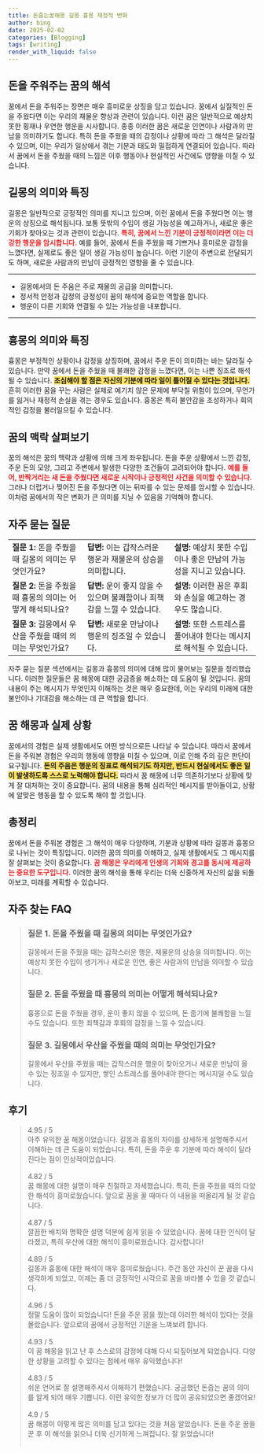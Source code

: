 ```yaml
---
title: 돈줍는꿈해몽 길몽 흉몽 재정적 변화
author: bing
date: 2025-02-02
categories: [Blogging]
tags: [writing]
render_with_liquid: false
---
```



<h2 id='돈을 주워주는 꿈의 해석'>돈을 주워주는 꿈의 해석</h2>

<p>꿈에서 돈을 주워주는 장면은 매우 흥미로운 상징을 담고 있습니다. 꿈에서 실질적인 돈을 주웠다면 이는 우리의 재물운 향상과 관련이 있습니다. 이런 꿈은 일반적으로 예상치 못한 횡재나 우연한 행운을 시사합니다. 종종 이러한 꿈은 새로운 인연이나 사람과의 만남을 의미하기도 합니다. 특히 돈을 주웠을 때의 감정이나 상황에 따라 그 해석은 달라질 수 있으며, 이는 우리가 일상에서 겪는 기분과 태도와 밀접하게 연결되어 있습니다. 따라서 꿈에서 돈을 주웠을 때의 느낌은 이후 행동이나 현실적인 사건에도 영향을 미칠 수 있습니다.</p>

<h2 id='길몽의 의미와 특징'>길몽의 의미와 특징</h2>

<p>길몽은 일반적으로 긍정적인 의미를 지니고 있으며, 이런 꿈에서 돈을 주웠다면 이는 행운의 상징으로 해석됩니다. 보통 뜻밖의 수입이 생길 가능성을 예고하거나, 새로운 좋은 기회가 찾아오는 것과 관련이 있습니다. <b><span style="color: #ee2323;">특히, 꿈에서 느낀 기분이 긍정적이라면 이는 더 강한 행운을 암시합니다.</span></b> 예를 들어, 꿈에서 돈을 주웠을 때 기쁘거나 흥미로운 감정을 느꼈다면, 실제로도 좋은 일이 생길 가능성이 높습니다. 이런 기운이 주변으로 전달되기도 하며, 새로운 사람과의 만남이 긍정적인 영향을 줄 수 있습니다.</p>

<hr />

<ul>
    <li>길몽에서의 돈 주움은 주로 재물의 공급을 의미합니다.</li>
    <li>정서적 안정과 감정의 긍정성이 꿈의 해석에 중요한 역할을 합니다.</li>
    <li>행운이 다른 기회와 연결될 수 있는 가능성을 내포합니다.</li>
</ul>

<hr />

<h2 id='흉몽의 의미와 특징'>흉몽의 의미와 특징</h2>

<p>흉몽은 부정적인 상황이나 감정을 상징하며, 꿈에서 주운 돈이 의미하는 바는 달라질 수 있습니다. 만약 꿈에서 돈을 주웠을 때 불쾌한 감정을 느꼈다면, 이는 나쁜 징조로 해석될 수 있습니다. <b><span style="background-color: #ffe066;">조심해야 할 점은 자신의 기분에 따라 일이 틀어질 수 있다는 것입니다.</span></b> 흔히 이러한 꿈을 꾸는 사람은 실제로 예기치 않은 문제에 부닥칠 위험이 있으며, 무언가를 잃거나 재정적 손실을 겪는 경우도 있습니다. 흉몽은 특히 불안감을 조성하거나 회의적인 감정을 불러일으킬 수 있습니다.</p>

<h2 id='꿈의 맥락 살펴보기'>꿈의 맥락 살펴보기</h2>

<p>꿈의 해석은 꿈의 맥락과 상황에 의해 크게 좌우됩니다. 돈을 주운 상황에서 느낀 감정, 주운 돈의 모양, 그리고 주변에서 발생한 다양한 조건들이 고려되어야 합니다. <b><span style="color: #ee2323;">예를 들어, 반짝거리는 새 돈을 주웠다면 새로운 시작이나 긍정적인 사건을 의미할 수 있습니다.</span></b> 그러나 더럽거나 찢어진 돈을 주웠다면 이는 뒤따를 수 있는 문제를 암시할 수 있습니다. 이처럼 꿈에서의 작은 변화가 큰 의미를 지닐 수 있음을 기억해야 합니다.</p>

<h2 id='자주 묻는 질문'>자주 묻는 질문</h2>

<table>
    <tr>
        <td><b>질문 1:</b> 돈을 주웠을 때 길몽의 의미는 무엇인가요?</td>
        <td><b>답변:</b> 이는 갑작스러운 행운과 재물운의 상승을 의미합니다.</td>
        <td><b>설명:</b> 예상치 못한 수입이나 좋은 만남의 가능성을 지니고 있습니다.</td>
    </tr>
    <tr>
        <td><b>질문 2:</b> 돈을 주웠을 때 흉몽의 의미는 어떻게 해석되나요?</td>
        <td><b>답변:</b> 운이 좋지 않을 수 있으며 불쾌함이나 죄책감을 느낄 수 있습니다.</td>
        <td><b>설명:</b> 이러한 꿈은 후회와 손실을 예고하는 경우도 많습니다.</td>
    </tr>
    <tr>
        <td><b>질문 3:</b> 길몽에서 우산을 주웠을 때의 의미는 무엇인가요?</td>
        <td><b>답변:</b> 새로운 만남이나 행운의 징조일 수 있습니다.</td>
        <td><b>설명:</b> 또한 스트레스를 풀어내야 한다는 메시지로 해석될 수 있습니다.</td>
    </tr>
</table>

<p>자주 묻는 질문 섹션에서는 길몽과 흉몽의 의미에 대해 많이 물어보는 질문을 정리했습니다. 이러한 질문들은 꿈 해몽에 대한 궁금증을 해소하는 데 도움이 될 것입니다. 꿈의 내용이 주는 메시지가 무엇인지 이해하는 것은 매우 중요한데, 이는 우리의 미래에 대한 불안이나 기대감을 해소하는 데 큰 역할을 합니다.</p>

<h2 id='꿈 해몽과 실제 상황'>꿈 해몽과 실제 상황</h2>

<p>꿈에서의 경험은 실제 생활에서도 어떤 방식으로든 나타날 수 있습니다. 따라서 꿈에서 돈을 주워본 경험은 우리의 행동에 영향을 미칠 수 있으며, 이로 인해 주의 깊은 판단이 요구됩니다. <b><span style="background-color: #ffe066;">돈의 주움은 행운의 징표로 해석되기도 하지만, 반드시 현실에서도 좋은 일이 발생하도록 스스로 노력해야 합니다.</span></b> 따라서 꿈 해몽에 너무 의존하기보다 상황에 맞게 잘 대처하는 것이 중요합니다. 꿈의 내용을 통해 심리적인 메시지를 받아들이고, 상황에 알맞은 행동을 할 수 있도록 해야 할 것입니다.</p>

<h2 id='총정리'>총정리</h2>

<p>꿈에서 돈을 주워본 경험은 그 해석이 매우 다양하며, 기분과 상황에 따라 길몽과 흉몽으로 나뉘는 것이 특징입니다. 이러한 꿈의 의미를 이해하고, 실제 생활에서도 그 메시지를 잘 살펴보는 것이 중요합니다. <b><span style="color: #ee2323;">꿈 해몽은 우리에게 인생의 기회와 경고를 동시에 제공하는 중요한 도구입니다.</span></b> 이러한 꿈의 해석을 통해 우리는 더욱 신중하게 자신의 삶을 되돌아보고, 미래를 계획할 수 있습니다.</p>


<h2 id='자주_찾는_FAQ'>자주 찾는 FAQ</h2>
<div itemscope="" itemtype="https://schema.org/FAQPage"> 
<blockquote> 
<div itemscope="" itemprop="mainEntity" itemtype="https://schema.org/Question"> 
<h3 itemprop="name">질문 1. 돈을 주웠을 때 길몽의 의미는 무엇인가요?</h3> 
<div itemscope="" itemprop="acceptedAnswer" itemtype="https://schema.org/Answer"> 
<span itemprop="text"> 
<p>길몽에서 돈을 주웠을 때는 갑작스러운 행운, 재물운의 상승을 의미합니다. 이는 예상치 못한 수입이 생기거나 새로운 인연, 좋은 사람과의 만남을 의미할 수 있습니다.</p> 
</span> 
</div> 
</div> 
<div itemscope="" itemprop="mainEntity" itemtype="https://schema.org/Question"> 
<h3 itemprop="name">질문 2. 돈을 주웠을 때 흉몽의 의미는 어떻게 해석되나요?</h3> 
<div itemscope="" itemprop="acceptedAnswer" itemtype="https://schema.org/Answer"> 
<span itemprop="text"> 
<p>흉몽으로 돈을 주웠을 경우, 운이 좋지 않을 수 있으며, 돈 줍기에 불쾌함을 느낄 수도 있습니다. 또한 죄책감과 후회의 감정을 느낄 수 있습니다.</p> 
</span> 
</div> 
</div> 
<div itemscope="" itemprop="mainEntity" itemtype="https://schema.org/Question"> 
<h3 itemprop="name">질문 3. 길몽에서 우산을 주웠을 때의 의미는 무엇인가요?</h3> 
<div itemscope="" itemprop="acceptedAnswer" itemtype="https://schema.org/Answer"> 
<span itemprop="text"> 
<p>길몽에서 우산을 주웠을 때는 갑작스러운 행운이 찾아오거나 새로운 만남이 올 수 있는 징조일 수 있지만, 쌓인 스트레스를 풀어내야 한다는 메시지일 수도 있습니다.</p> 
</span> 
</div> 
</div> 
</blockquote> 
</div>
<h2 id='후기'>후기</h2>
<div itemscope itemtype="https://schema.org/Product">
  <blockquote>
  <div itemprop="review" itemscope itemtype="https://schema.org/Review">
      <div itemprop="reviewRating" itemscope itemtype="https://schema.org/Rating"> <span itemprop="ratingValue">4.95</span> / <span itemprop="bestRating">5</span> </div>
      <span itemprop="reviewBody">아주 유익한 꿈 해몽이었습니다. 길몽과 흉몽의 차이를 상세하게 설명해주셔서 이해하는 데 큰 도움이 되었습니다. 특히, 돈을 주운 후 기분에 따라 해석이 달라진다는 점이 인상적이었습니다.</span>
  </div>
  <br>
  <div itemprop="review" itemscope itemtype="https://schema.org/Review">
      <div itemprop="reviewRating" itemscope itemtype="https://schema.org/Rating"> <span itemprop="ratingValue">4.82</span> / <span itemprop="bestRating">5</span> </div>
      <span itemprop="reviewBody">꿈 해몽에 대한 설명이 매우 친절하고 자세했습니다. 특히, 돈을 주웠을 때의 다양한 해석이 흥미로웠습니다. 앞으로 꿈을 꿀 때마다 이 내용을 떠올리게 될 것 같습니다.</span>
  </div>
  <br>
  <div itemprop="review" itemscope itemtype="https://schema.org/Review">
      <div itemprop="reviewRating" itemscope itemtype="https://schema.org/Rating"> <span itemprop="ratingValue">4.87</span> / <span itemprop="bestRating">5</span> </div>
      <span itemprop="reviewBody">깔끔한 배치와 명확한 설명 덕분에 쉽게 읽을 수 있었습니다. 꿈에 대한 인식이 달라졌고, 특히 우산에 대한 해석이 흥미로웠습니다. 감사합니다!</span>
  </div>
  <br>
  <div itemprop="review" itemscope itemtype="https://schema.org/Review">
      <div itemprop="reviewRating" itemscope itemtype="https://schema.org/Rating"> <span itemprop="ratingValue">4.89</span> / <span itemprop="bestRating">5</span> </div>
      <span itemprop="reviewBody">길몽과 흉몽에 대한 해석이 매우 흥미로웠습니다. 주간 동안 자신이 꾼 꿈을 다시 생각하게 되었고, 이제는 좀 더 긍정적인 시각으로 꿈을 바라볼 수 있을 것 같습니다.</span>
  </div>
  <br>
  <div itemprop="review" itemscope itemtype="https://schema.org/Review">
      <div itemprop="reviewRating" itemscope itemtype="https://schema.org/Rating"> <span itemprop="ratingValue">4.96</span> / <span itemprop="bestRating">5</span> </div>
      <span itemprop="reviewBody">정말 도움이 많이 되었습니다! 돈을 주운 꿈을 꿨는데 이러한 해석이 있다는 것을 몰랐습니다. 앞으로의 꿈에서 긍정적인 기운을 느껴보려 합니다.</span>
  </div>
  <br>
  <div itemprop="review" itemscope itemtype="https://schema.org/Review">
      <div itemprop="reviewRating" itemscope itemtype="https://schema.org/Rating"> <span itemprop="ratingValue">4.93</span> / <span itemprop="bestRating">5</span> </div>
      <span itemprop="reviewBody">이 꿈 해몽을 읽고 난 후 스스로의 감정에 대해 다시 되짚어보게 되었습니다. 다양한 상황을 고려할 수 있다는 점에서 매우 유익했습니다!</span>
  </div>
  <br>
  <div itemprop="review" itemscope itemtype="https://schema.org/Review">
      <div itemprop="reviewRating" itemscope itemtype="https://schema.org/Rating"> <span itemprop="ratingValue">4.83</span> / <span itemprop="bestRating">5</span> </div>
      <span itemprop="reviewBody">쉬운 언어로 잘 설명해주셔서 이해하기 편했습니다. 궁금했던 돈줍는 꿈의 의미를 알게 되어 매우 기쁩니다. 이런 유익한 정보가 더 많이 공유되었으면 좋겠어요!</span>
  </div>
  <br>
  <div itemprop="review" itemscope itemtype="https://schema.org/Review">
      <div itemprop="reviewRating" itemscope itemtype="https://schema.org/Rating"> <span itemprop="ratingValue">4.9</span> / <span itemprop="bestRating">5</span> </div>
      <span itemprop="reviewBody">꿈 해몽이 이렇게 많은 의미를 담고 있다는 것을 처음 알았습니다. 돈을 주운 꿈을 꾼 후 이 해석을 읽으니 더욱 신기하게 느껴집니다. 잘 읽었습니다!</span>
  </div>
  <br>
  <div itemprop="review
